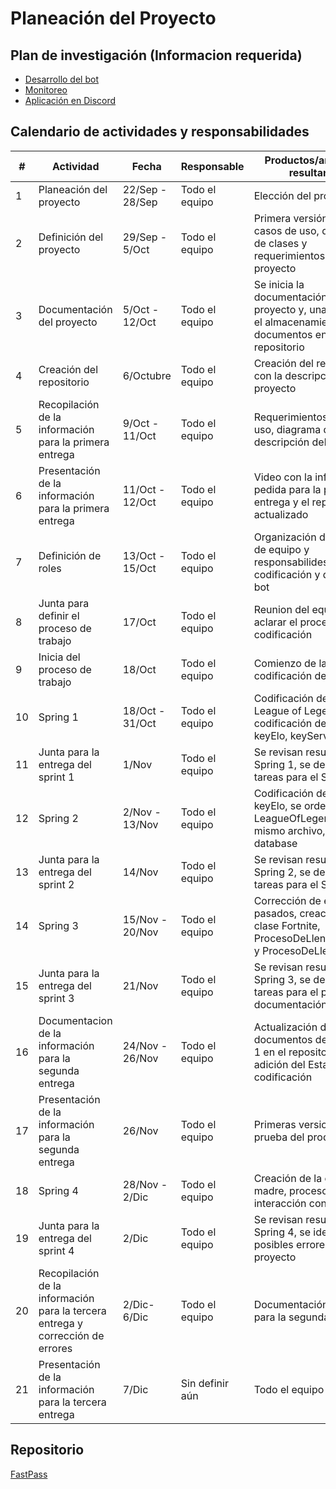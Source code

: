 # Planeación del Proyecto

## Plan de investigación (Informacion requerida)
- [Desarrollo del bot](https://www.python.org/about/)
- [Monitoreo](https://uptimerobot.com/)
- [Aplicación en Discord](https://discord.com/developers/docs/intro)
## Calendario de actividades y responsabilidades

| # | Actividad | Fecha | Responsable | Productos/artefactos resultantes |
| --- | ----------- | ----- | -------------- | ---------------------- |
| 1 | Planeación del proyecto | 22/Sep - 28/Sep | Todo el equipo | Elección del proyecto |
| 2 | Definición del proyecto | 29/Sep - 5/Oct | Todo el equipo | Primera versión de los casos de uso, diagrama de clases y requerimientos del proyecto |
| 3 | Documentación del proyecto | 5/Oct - 12/Oct | Todo el equipo | Se inicia la documentación del proyecto y, una vez exista, el almacenamiento de los documentos en el repositorio |
| 4 | Creación del repositorio | 6/Octubre | Todo el equipo | Creación del repositorio con la descripción del proyecto |
| 5 | Recopilación de la información para la primera entrega | 9/Oct - 11/Oct | Todo el equipo | Requerimientos, casos de uso, diagrama de clases, descripción del proyecto |
| 6 | Presentación de la información para la primera entrega | 11/Oct - 12/Oct | Todo el equipo | Video con la información pedida para la primera entrega y el repositorio actualizado |
| 7 | Definición de roles | 13/Oct - 15/Oct | Todo el equipo | Organización de los roles de equipo y responsabilides para la codificación y diseño del bot |
| 8 | Junta para definir el proceso de trabajo | 17/Oct | Todo el equipo | Reunion del equipo para aclarar el proceso de codificación |
| 9 | Inicia del proceso de trabajo | 18/Oct | Todo el equipo | Comienzo de la codificación del codigo |
| 10 | Spring 1 | 18/Oct - 31/Oct | Todo el equipo | Codificación de la clase League of Legends, codificación del metodo keyElo, keyServer |
| 11 | Junta para la entrega del sprint 1 | 1/Nov | Todo el equipo | Se revisan resultados del Spring 1, se declaran tareas para el Spring 2 |
| 12 | Spring 2 | 2/Nov - 13/Nov | Todo el equipo | Codificación del metodo keyElo, se ordena la clase LeagueOfLegends en el mismo archivo, se crea la database |
| 13 | Junta para la entrega del sprint 2 | 14/Nov | Todo el equipo | Se revisan resultados del Spring 2, se declaran tareas para el Spring 3 |
| 14 | Spring 3 | 15/Nov - 20/Nov | Todo el equipo | Corrección de errores pasados, creación de la clase Fortnite, ProcesoDeLlenadoFortnite y ProcesoDeLlenadoLoL |
| 15 | Junta para la entrega del sprint 3 | 21/Nov | Todo el equipo | Se revisan resultados del Spring 3, se declaran tareas para el proceso de documentación |
| 16 | Documentacion de la información para la segunda entrega | 24/Nov - 26/Nov | Todo el equipo | Actualización de documentos de la entrega 1 en el repositorio y adición del Estandar de codificación |
| 17 | Presentación de la información para la segunda entrega | 26/Nov | Todo el equipo | Primeras versiones de prueba del producto |
| 18 | Spring 4 | 28/Nov - 2/Dic | Todo el equipo | Creación de la clase madre, proceso de interacción con interfaz |
| 19 | Junta para la entrega del sprint 4 | 2/Dic | Todo el equipo | Se revisan resultados del Spring 4, se identifican posibles errores en el proyecto |
| 20 | Recopilación de la información para la tercera entrega y corrección de errores | 2/Dic-6/Dic | Todo el equipo | Documentación pedida para la segunda entrega |
| 21 | Presentación de la información para la tercera entrega | 7/Dic | Sin definir aún | Todo el equipo |

## Repositorio
[FastPass](https://github.com/EmaRCB/FastPass/tree/SegundaEntrega)


